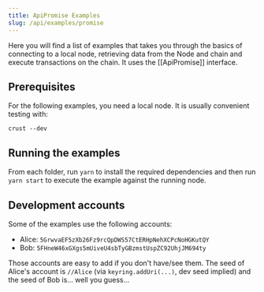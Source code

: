 ```yaml
---
title: ApiPromise Examples
slug: /api/examples/promise
---
```


Here you will find a list of examples that takes you through the basics of connecting to a local node, retrieving data from the Node and chain and execute transactions on the chain. It uses the [[ApiPromise]] interface.


## Prerequisites

For the following examples, you need a local node. It is usually convenient testing with:

```
crust --dev
```


## Running the examples

From each folder, run `yarn` to install the required dependencies and then run `yarn start` to execute the example against the running node.


## Development accounts

Some of the examples use the following accounts:

- Alice: `5GrwvaEF5zXb26Fz9rcQpDWS57CtERHpNehXCPcNoHGKutQY`
- Bob: `5FHneW46xGXgs5mUiveU4sbTyGBzmstUspZC92UhjJM694ty`

Those accounts are easy to add if you don't have/see them. The seed of Alice's account is `//Alice` (via `keyring.addUri(...)`, dev seed implied) and the seed of Bob is... well you guess...
